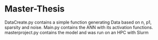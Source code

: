 # Master-Thesis


DataCreate.py contains a simple function generating Data based on n, p1, sparsity and noise.
Main.py contains the ANN with  its activation functions.
masterproject.py contains the model and was run on an HPC with Slurm

